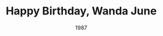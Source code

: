---
layout: productions
title: Happy Birthday, Wanda June
date: 1987
featured_image: 
category:
Theatre: Players by the Sea
cast:
  Woodly: Michael Lipp
crew:
external_links:
---